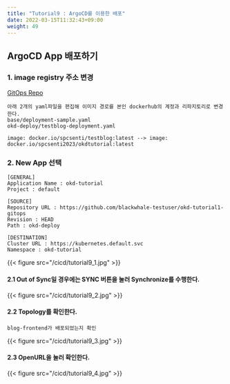 ```yaml
---
title: "Tutorial9 : ArgoCD를 이용한 배포"
date: 2022-03-15T11:32:43+09:00
weight: 49
---
```


## ArgoCD App 배포하기

### 1. image registry 주소 변경
[GitOps Repo](https://github.com/blackwhale-testuser/okd-tutorial1-gitops)


```
아래 2개의 yaml파일을 편집해 이미지 경로를 본인 dockerhub의 계정과 리파지토리로 변경한다. 
base/deployment-sample.yaml  
okd-deploy/testblog-deployment.yaml

image: docker.io/spcsenti/testblog:latest --> image: docker.io/spcsenti2023/okdtutorial:latest
```

### 2. New App 선택
```
[GENERAL]
Application Name : okd-tutorial
Project : default

[SOURCE]
Repository URL : https://github.com/blackwhale-testuser/okd-tutorial1-gitops
Revision : HEAD
Path : okd-deploy

[DESTINATION]
Cluster URL : https://kubernetes.default.svc
Namespace : okd-tutorial

```
{{< figure src="/cicd/tutorial9_1.jpg" >}}

#### 2.1 Out of Sync일 경우에는 SYNC 버튼을 눌러 Synchronize를 수행한다. 
{{< figure src="/cicd/tutorial9_2.jpg" >}}

#### 2.2 Topology를 확인한다. 
```
blog-frontend가 배포되었는지 확인
```
{{< figure src="/cicd/tutorial9_3.jpg" >}}

#### 2.3 OpenURL을 눌러 확인한다. 
{{< figure src="/cicd/tutorial9_4.jpg" >}}